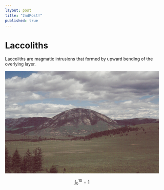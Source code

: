 ```yaml
---
layout: post
title: "2ndPost!"
published: true
---
```


<script                                         type="text/javascript"
src="http://cdn.mathjax.org/mathjax/latest/MathJax.js?config=TeX-AMS-MML_HTMLorMML">
</script>

# Laccoliths

Laccoliths are  magmatic intrusions that  formed by upward  bending of
the overlying layer.

![Laccolith in Montanta](/images/Laccolith_Montana.jpg)

$$ \int_0^10 = 1$$
